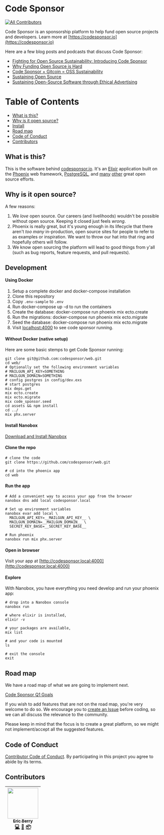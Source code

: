 # Code Sponsor
[![All Contributors](https://img.shields.io/badge/all_contributors-1-orange.svg?style=flat-square)](#contributors)

Code Sponsor is an sponsorship platform to help fund open source projects and developers. Learn more at [https://codesponsor.io](https://codesponsor.io)

Here are a few blog posts and podcasts that discuss Code Sponsor:

* [Fighting for Open Source Sustainability: Introducing Code Sponsor](https://medium.com/code-sponsor/fighting-for-open-source-sustainability-introducing-code-sponsor-577e0ccca025)
* [Why Funding Open Source is Hard](https://medium.com/@codesponsor/why-funding-open-source-is-hard-652b7055569d)
* [Code Sponsor + Gitcoin = OSS Sustainability](https://medium.com/gitcoin/code-sponsor-gitcoin-oss-sustainability-5684c4adf4b4)
* [Sustaining Open Source](https://startupcto.io/podcast/0-57-sustaining-open-source-w-eric-berry-codesponsor-io/)
* [Sustaining Open-Source Software through Ethical Advertising](https://devchat.tv/js-jabber/jsj-281-codesponsor-sustaining-open-source-software-ethical-advertising-eric-berry)

# Table of Contents
- [What is this?](#what-is-this)
- [Why is it open source?](#why-is-it-open-source)
- [Install](#install)
- [Road map](#road-map)
- [Code of Conduct](#code-of-conduct)
- [Contributors](#contributors)

## What is this?

This is the software behind [codesponsor.io](https://codesponsor.io). It's an [Elixir](http://elixir-lang.org) application built on the [Phoenix](http://www.phoenixframework.org) web framework, [PostgreSQL](https://www.postgresql.org), and [many](https://github.com/codesponsor/web/blob/master/mix.exs#L42) [other](https://github.com/codesponsor/web/blob/master/assets/package.json) great open source efforts.

## Why is it open source?

A few reasons:

1. We _love_ open source. Our careers (and livelihoods) wouldn't be possible without open source. Keeping it closed just feels _wrong_.
2. Phoenix is really great, but it's young enough in its lifecycle that there aren't _too many_ in-production, open source sites for people to refer to as examples or inspiration. We want to throw our hat into that ring and hopefully others will follow.
3. We know open sourcing the platform will lead to good things from y'all (such as bug reports, feature requests, and pull requests).

## Development

#### Using Docker

1. Setup a complete docker and docker-compose installation
1. Clone this repository
1. Copy `.env-sample` to `.env`
1. Run docker-compose up -d to run the containers
1. Create the database: docker-compose run phoenix mix ecto.create
1. Run the migrations: docker-compose run phoenix mix ecto.migrate
1. Seed the database: docker-compose run phoenix mix ecto.migrate
1. Visit [localhost:4000](http://localhost:4000) to see code sponsor running.

#### Without Docker (native setup)

Here are some basic stemps to get Code Sponsor running:

```shell
git clone git@github.com:codesponsor/web.git
cd web/
# Optionally set the following environment variables
# MAILGUN_API_KEY=SOMETHING
# MAILGUN_DOMAIN=SOMETHING
# config postgres in config/dev.exs
# start postgres
mix deps.get
mix ecto.create
mix ecto.migrate
mix code_sponsor.seed
cd assets && npm install
cd ../
mix phx.server
```

#### Install Nanobox

[Download and Install Nanobox](https://nanobox.io/download)

#### Clone the repo

    # clone the code
    git clone https://github.com/codesponsor/web.git

    # cd into the phoenix app
    cd web

#### Run the app

    # Add a convenient way to access your app from the browser
    nanobox dns add local codesponsor.local
    
    # Set up environment variables
    nanobox evar add local \
      MAILGUN_API_KEY=__MAILGUN_API_KEY__ \
      MAILGUN_DOMAIN=__MAILGUN_DOMAIN__ \
      SECRET_KEY_BASE=__SECRET_KEY_BASE__

    # Run phoenix
    nanobox run mix phx.server
    
#### Open in browser

Visit your app at [http://codesponsor.local:4000](http://codesponsor.local:4000)

#### Explore

With Nanobox, you have everything you need develop and run your phoenix app:

    # drop into a Nanobox console
    nanobox run

    # where elixir is installed,
    elixir -v

    # your packages are available,
    mix list

    # and your code is mounted
    ls

    # exit the console
    exit

## Road map

We have a road map of what we are going to implement next.

[Code Sponsor Q1 Goals](https://github.com/codesponsor/web/issues/1)

If you wish to add features that are not on the road map, you're very welcome to do so. We encourage you to
[create an Issue](https://github.com/codesponsor/web/issues/new)
before coding, so we can all discuss the relevance to the community.

Please keep in mind that the focus is to create a great platform, so we might not implement/accept all the suggested features.

## Code of Conduct

[Contributor Code of Conduct](https://github.com/codesponsor/web/CODE_OF_CONDUCT.md). By participating in this project you agree to abide by its terms.

## Contributors

<!-- ALL-CONTRIBUTORS-LIST:START - Do not remove or modify this section -->
<!-- prettier-ignore -->
| [<img src="https://avatars2.githubusercontent.com/u/12481?v=4" width="100px;"/><br /><sub><b>Eric Berry</b></sub>](https://codesponsor.io)<br />[💻](https://github.com/codesponsor/web/commits?author=coderberry "Code") [📖](https://github.com/codesponsor/web/commits?author=coderberry "Documentation") [📦](#platform-coderberry "Packaging/porting to new platform") |
| :---: |
<!-- ALL-CONTRIBUTORS-LIST:END -->
